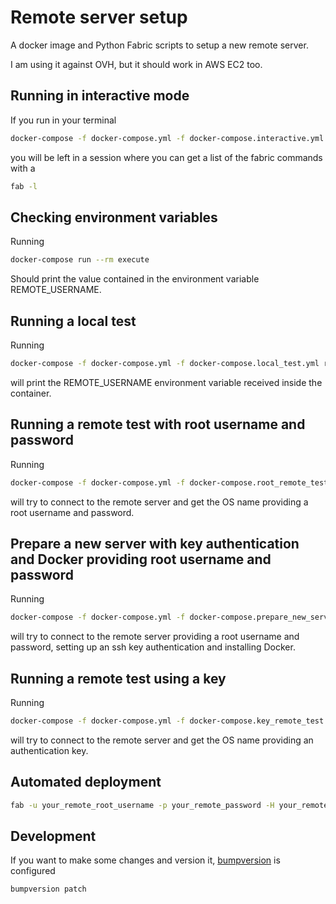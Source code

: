 # Remote server setup

A docker image and Python Fabric scripts to setup a new remote server.

I am using it against OVH, but it should work in AWS EC2 too.

## Running in interactive mode

If you run in your terminal
```bash
docker-compose -f docker-compose.yml -f docker-compose.interactive.yml run --rm execute
```
you will be left in a session where you can get a list of the fabric commands with a
```bash
fab -l
```

## Checking environment variables

Running
```bash
docker-compose run --rm execute
```
Should print the value contained in the environment variable REMOTE_USERNAME.

## Running a local test

Running
```bash
docker-compose -f docker-compose.yml -f docker-compose.local_test.yml run --rm execute
```
will print the REMOTE_USERNAME environment variable received inside the container.

## Running a remote test with root username and password

Running
```bash
docker-compose -f docker-compose.yml -f docker-compose.root_remote_test.yml run --rm execute
```
will try to connect to the remote server and get the OS name providing a root username and password.

## Prepare a new server with key authentication and Docker providing root username and password

Running
```bash
docker-compose -f docker-compose.yml -f docker-compose.prepare_new_server.yml run --rm execute
```
will try to connect to the remote server providing a root username and password, setting up an ssh key authentication and installing Docker.

## Running a remote test using a key

Running
```bash
docker-compose -f docker-compose.yml -f docker-compose.key_remote_test.yml run --rm execute
```
will try to connect to the remote server and get the OS name providing an authentication key.

## Automated deployment

```bash
fab -u your_remote_root_username -p your_remote_password -H your_remote_host_address prepare_new_server
```

## Development

If you want to make some changes and version it, [bumpversion](https://pypi.python.org/pypi/bumpversion) is configured

```bash
bumpversion patch
```
